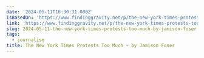 ```yaml
---
date: '2024-05-11T16:30:31.000Z'
isBasedOn: 'https://www.findinggravity.net/p/the-new-york-times-protests-too-much'
link: 'https://www.findinggravity.net/p/the-new-york-times-protests-too-much'
slug: 2024-05-11-the-new-york-times-protests-too-much-by-jamison-foser
tags:
  - journalism
title: The New York Times Protests Too Much - by Jamison Foser
---
```



